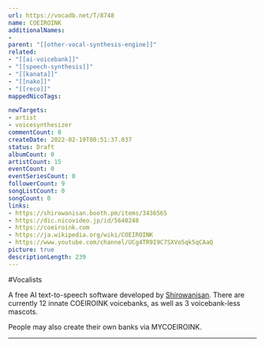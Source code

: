 ```yaml
---
url: https://vocadb.net/T/8748
name: COEIROINK
additionalNames: 
- 
parent: "[[other-vocal-synthesis-engine]]"
related:
- "[[ai-voicebank]]"
- "[[speech-synthesis]]"
- "[[kanata]]"
- "[[nako]]"
- "[[reco]]"
mappedNicoTags:

newTargets:
- artist
- voicesynthesizer
commentCount: 0
createDate: 2022-02-19T00:51:37.037
status: Draft
albumCount: 0
artistCount: 15
eventCount: 0
eventSeriesCount: 0
followerCount: 9
songListCount: 0
songCount: 0
links: 
- https://shirowanisan.booth.pm/items/3436565
- https://dic.nicovideo.jp/id/5640248
- https://coeiroink.com
- https://ja.wikipedia.org/wiki/COEIROINK
- https://www.youtube.com/channel/UCg4TR9I9C7SXVo5qk5qCAaQ
picture: true
descriptionLength: 239
---
```


#Vocalists

A free AI text-to-speech software developed by [Shirowanisan](https://vocadb.net/Ar/114889). There are currently 12 innate COEIROINK voicebanks, as well as 3 voicebank-less mascots. 

People may also create their own banks via MYCOEIROINK.

---

